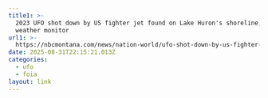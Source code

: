 ```yaml
---
title1: >-
  2023 UFO shot down by US fighter jet found on Lake Huron's shoreline, was
  weather monitor
url1: >-
  https://nbcmontana.com/news/nation-world/ufo-shot-down-by-us-fighter-jet-found-on-lake-hurons-shoreline-north-america-us-f-16-fighter-jet-octagon-shaped-missile-freedom-of-information-coast-guard-weather-monitoring-equipment-chinese-surveillance-balloon
date: 2025-08-31T22:15:21.013Z
categories:
  - ufo
  - foia
layout: link
---
```


